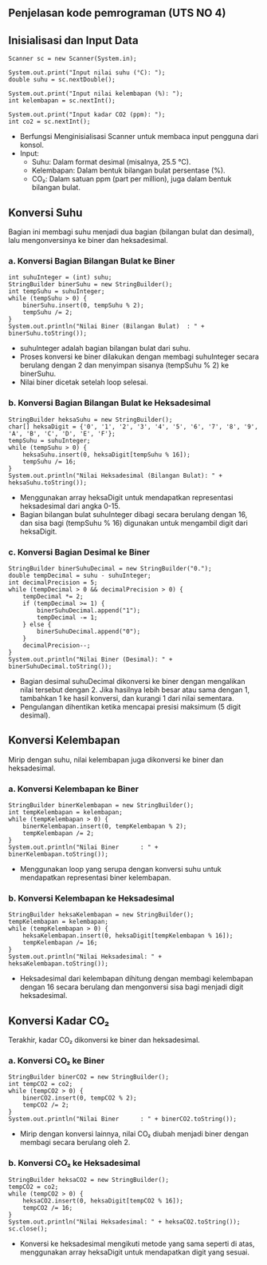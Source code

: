 ## Penjelasan kode pemrograman (UTS NO 4)

## Inisialisasi dan Input Data
```
Scanner sc = new Scanner(System.in);

System.out.print("Input nilai suhu (°C): ");
double suhu = sc.nextDouble();

System.out.print("Input nilai kelembapan (%): ");
int kelembapan = sc.nextInt();

System.out.print("Input kadar CO2 (ppm): ");
int co2 = sc.nextInt();
```
* Berfungsi Menginisialisasi Scanner untuk membaca input pengguna dari konsol.
* Input:
    * Suhu: Dalam format desimal (misalnya, 25.5 °C).
    * Kelembapan: Dalam bentuk bilangan bulat persentase (%).
    * CO₂: Dalam satuan ppm (part per million), juga dalam bentuk bilangan bulat.

## Konversi Suhu
Bagian ini membagi suhu menjadi dua bagian (bilangan bulat dan desimal), lalu mengonversinya ke biner dan heksadesimal.

### a. Konversi Bagian Bilangan Bulat ke Biner
```
int suhuInteger = (int) suhu;
StringBuilder binerSuhu = new StringBuilder();
int tempSuhu = suhuInteger;
while (tempSuhu > 0) {
    binerSuhu.insert(0, tempSuhu % 2);
    tempSuhu /= 2;
}
System.out.println("Nilai Biner (Bilangan Bulat)  : " + binerSuhu.toString());
```
* suhuInteger adalah bagian bilangan bulat dari suhu.
* Proses konversi ke biner dilakukan dengan membagi suhuInteger secara berulang dengan 2 dan menyimpan sisanya (tempSuhu % 2) ke binerSuhu.
* Nilai biner dicetak setelah loop selesai.

### b. Konversi Bagian Bilangan Bulat ke Heksadesimal
```
StringBuilder heksaSuhu = new StringBuilder();
char[] heksaDigit = {'0', '1', '2', '3', '4', '5', '6', '7', '8', '9', 'A', 'B', 'C', 'D', 'E', 'F'};
tempSuhu = suhuInteger;
while (tempSuhu > 0) {
    heksaSuhu.insert(0, heksaDigit[tempSuhu % 16]);
    tempSuhu /= 16;
}
System.out.println("Nilai Heksadesimal (Bilangan Bulat): " + heksaSuhu.toString());
```
* Menggunakan array heksaDigit untuk mendapatkan representasi heksadesimal dari angka 0-15.
* Bagian bilangan bulat suhuInteger dibagi secara berulang dengan 16, dan sisa bagi (tempSuhu % 16) digunakan untuk mengambil digit dari heksaDigit.

### c. Konversi Bagian Desimal ke Biner
```
StringBuilder binerSuhuDecimal = new StringBuilder("0.");
double tempDecimal = suhu - suhuInteger;
int decimalPrecision = 5;
while (tempDecimal > 0 && decimalPrecision > 0) {
    tempDecimal *= 2;
    if (tempDecimal >= 1) {
        binerSuhuDecimal.append("1");
        tempDecimal -= 1;
    } else {
        binerSuhuDecimal.append("0");
    }
    decimalPrecision--;
}
System.out.println("Nilai Biner (Desimal): " + binerSuhuDecimal.toString());
```
* Bagian desimal suhuDecimal dikonversi ke biner dengan mengalikan nilai tersebut dengan 2. Jika hasilnya lebih besar atau sama dengan 1, tambahkan 1 ke hasil konversi, dan kurangi 1 dari nilai sementara.
* Pengulangan dihentikan ketika mencapai presisi maksimum (5 digit desimal).

## Konversi Kelembapan
Mirip dengan suhu, nilai kelembapan juga dikonversi ke biner dan heksadesimal.

### a. Konversi Kelembapan ke Biner
```
StringBuilder binerKelembapan = new StringBuilder();
int tempKelembapan = kelembapan;
while (tempKelembapan > 0) {
    binerKelembapan.insert(0, tempKelembapan % 2);
    tempKelembapan /= 2;
}
System.out.println("Nilai Biner      : " + binerKelembapan.toString());
```
* Menggunakan loop yang serupa dengan konversi suhu untuk mendapatkan representasi biner kelembapan.

### b. Konversi Kelembapan ke Heksadesimal
```
StringBuilder heksaKelembapan = new StringBuilder();
tempKelembapan = kelembapan;
while (tempKelembapan > 0) {
    heksaKelembapan.insert(0, heksaDigit[tempKelembapan % 16]);
    tempKelembapan /= 16;
}
System.out.println("Nilai Heksadesimal: " + heksaKelembapan.toString());
```
* Heksadesimal dari kelembapan dihitung dengan membagi kelembapan dengan 16 secara berulang dan mengonversi sisa bagi menjadi digit heksadesimal.

## Konversi Kadar CO₂
Terakhir, kadar CO₂ dikonversi ke biner dan heksadesimal.

### a. Konversi CO₂ ke Biner
```
StringBuilder binerCO2 = new StringBuilder();
int tempCO2 = co2;
while (tempCO2 > 0) {
    binerCO2.insert(0, tempCO2 % 2);
    tempCO2 /= 2;
}
System.out.println("Nilai Biner      : " + binerCO2.toString());
```
* Mirip dengan konversi lainnya, nilai CO₂ diubah menjadi biner dengan membagi secara berulang oleh 2.

### b. Konversi CO₂ ke Heksadesimal
```
StringBuilder heksaCO2 = new StringBuilder();
tempCO2 = co2;
while (tempCO2 > 0) {
    heksaCO2.insert(0, heksaDigit[tempCO2 % 16]);
    tempCO2 /= 16;
}
System.out.println("Nilai Heksadesimal: " + heksaCO2.toString());
sc.close();
```
* Konversi ke heksadesimal mengikuti metode yang sama seperti di atas, menggunakan array heksaDigit untuk mendapatkan digit yang sesuai.